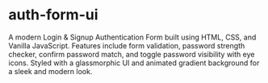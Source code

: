 # auth-form-ui
A modern Login &amp; Signup Authentication Form built using HTML, CSS, and Vanilla JavaScript. Features include form validation, password strength checker, confirm password match, and toggle password visibility with eye icons. Styled with a glassmorphic UI and animated gradient background for a sleek and modern look.
